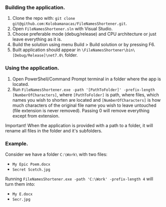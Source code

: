 ### Building the application.

1. Clone the repo with: `git clone git@github.com:Kolobamanacas/FileNamesShortener.git`.
2. Open `FileNamesShortener.sln` with Visual Studio.
3. Choose preferable mode (debug/release) and CPU architecture or just leave everything as it is.
4. Build the solution using menu Build > Build solution or by pressing F6.
5. Built application should appear in `\FileNamesShortener\bin\[Debug/Release]\net7.0\` folder.

### Using the application.

1. Open PowerShell/Command Prompt terminal in a folder where the app is located.
2. Run `FileNamesShortener.exe -path '[PathToFolder]' -prefix-length [NumberOfCharacters]`, where `[PathToFolder]` is path, where files, which names you wish to shorten are located and `[NumberOfCharacters]` is how much characters of the original file name you wish to leave untouched (file extension is never removed). Passing 0 will remove everything except from extension.

Important! When the application is provided with a path to a folder, it will rename all files in the folder and it's subfolders.

### Example.

Consider we have a folder `C:\Work\` with two files:
- `My Epic Poem.docx`
- `Secret Scetch.jpg`

Running `FileNamesShortener.exe -path 'C:\Work' -prefix-length 4` will turn them into:
- `My E.docx`
- `Secr.jpg`
